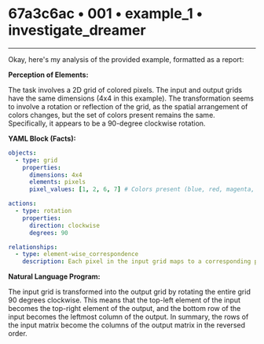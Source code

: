 # 67a3c6ac • 001 • example_1 • investigate_dreamer

---
Okay, here's my analysis of the provided example, formatted as a report:

**Perception of Elements:**

The task involves a 2D grid of colored pixels. The input and output grids have the same dimensions (4x4 in this example). The transformation seems to involve a rotation or reflection of the grid, as the spatial arrangement of colors changes, but the set of colors present remains the same. Specifically, it appears to be a 90-degree clockwise rotation.

**YAML Block (Facts):**



```yaml
objects:
  - type: grid
    properties:
      dimensions: 4x4
      elements: pixels
      pixel_values: [1, 2, 6, 7] # Colors present (blue, red, magenta, orange)

actions:
  - type: rotation
    properties:
      direction: clockwise
      degrees: 90

relationships:
  - type: element-wise_correspondence
    description: Each pixel in the input grid maps to a corresponding pixel in the output grid after rotation.
```



**Natural Language Program:**

The input grid is transformed into the output grid by rotating the entire grid 90 degrees clockwise. This means that the top-left element of the input becomes the top-right element of the output, and the bottom row of the input becomes the leftmost column of the output. In summary, the rows of the input matrix become the columns of the output matrix in the reversed order.

